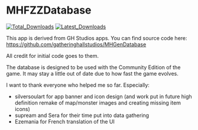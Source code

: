# MHFZZDatabase
<a href="https://github.com/theMaelstro/MHFZZDatabase/releases">
<img src="https://img.shields.io/github/downloads/theMaelstro/MHFZZDatabase/total?style=for-the-badge"
         alt="Total_Downloads"/></a>
<a href="https://github.com/theMaelstro/MHFZZDatabase/releases/latest">
<img src="https://img.shields.io/github/downloads/theMaelstro/MHFZZDatabase/latest/mhfzz_database_release.apk?style=for-the-badge"
     alt="Latest_Downloads"/></a>

This app is derived from GH Studios apps.
You can find source code here:
https://github.com/gatheringhallstudios/MHGenDatabase

All credit for initial code goes to them.

The database is designed to be used with the Community Edition of the game. It may stay a little out of date due to how fast the game evolves.

I want to thank everyone who helped me so far.
Especially:
- silversoulart for app banner and icon design (and work put in future high definition remake of map/monster images and creating missing item icons)
- supream and Sera for their time put into data gathering
- Ezemania for French translation of the UI
